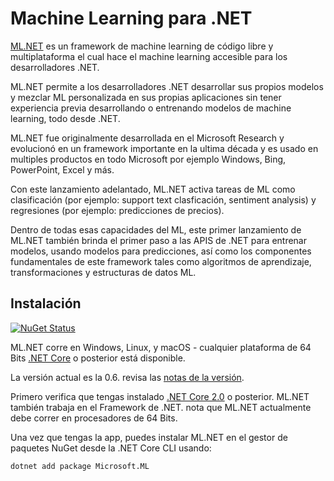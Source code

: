 # Machine Learning para .NET

[ML.NET](https://www.microsoft.com/net/learn/apps/machine-learning-and-ai/ml-dotnet) es un framework de machine learning de código libre y multiplataforma el cual hace el machine learning accesible para los desarrolladores .NET.

ML.NET permite a los desarrolladores .NET desarrollar sus propios modelos y mezclar ML personalizada en sus propias aplicaciones sin tener experiencia previa desarrollando o entrenando modelos de machine learning, todo desde .NET.

ML.NET fue originalmente desarrollada en el Microsoft Research y evolucionó en un framework importante en la ultima década y es usado en multiples productos en todo Microsoft por ejemplo Windows, Bing, PowerPoint, Excel y más.

Con este lanzamiento adelantado, ML.NET activa tareas de ML como clasificación (por ejemplo: support text clasficación, sentiment analysis) y regresiones (por ejemplo: predicciones de precios).

Dentro de todas esas capacidades del ML, este primer lanzamiento de ML.NET  también brinda el primer paso a las APIS de .NET para entrenar modelos, usando modelos para predicciones, así como los componentes fundamentales de este framework tales como algoritmos de aprendizaje, transformaciones y estructuras de datos ML.


## Instalación

[![NuGet Status](https://img.shields.io/nuget/v/Microsoft.ML.svg?style=flat)](https://www.nuget.org/packages/Microsoft.ML/)

ML.NET corre en Windows, Linux, y macOS - cualquier plataforma de 64 Bits [.NET Core](https://github.com/dotnet/core) o posterior está disponible.

La versión actual es la 0.6. revisa las [notas de la versión](docs/release-notes/0.6/release-0.6.md).

Primero verifica que tengas instalado [.NET Core 2.0](https://www.microsoft.com/net/learn/get-started) o posterior. ML.NET también trabaja en el Framework de .NET. nota que ML.NET actualmente debe correr en procesadores de 64 Bits.

Una vez que tengas la app, puedes instalar ML.NET en el gestor de paquetes NuGet desde la .NET Core CLI usando:
```
dotnet add package Microsoft.ML
```
